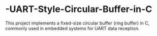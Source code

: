 # -UART-Style-Circular-Buffer-in-C
This project implements a fixed-size circular buffer (ring buffer) in C, commonly used in embedded systems for UART data reception.

